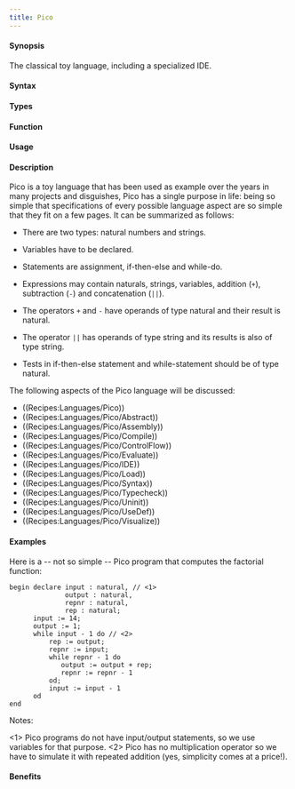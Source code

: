 ```yaml
---
title: Pico
---
```


#### Synopsis

The classical toy language, including a specialized IDE.

#### Syntax

#### Types

#### Function
       
#### Usage

#### Description

Pico is a toy language that has been used as example over the years in many projects and disguishes,
Pico has a single purpose in life: being so simple that specifications of every possible language aspect are so simple that they fit on a few pages. It can be summarized as follows:

*  There are two types: natural numbers and strings.

*  Variables have to be declared.

*  Statements are assignment, if-then-else and while-do.

*  Expressions may contain naturals, strings, variables, addition (`+`), subtraction (`-`) and concatenation (`||`).

*  The operators `+` and `-` have operands of type natural and their result is natural.

*  The operator `||` has operands of type string and its results is also of type string.

*  Tests in if-then-else statement and while-statement should be of type natural.


The following aspects of the Pico language will be discussed:

* ((Recipes:Languages/Pico))
* ((Recipes:Languages/Pico/Abstract))
* ((Recipes:Languages/Pico/Assembly))
* ((Recipes:Languages/Pico/Compile))
* ((Recipes:Languages/Pico/ControlFlow))
* ((Recipes:Languages/Pico/Evaluate))
* ((Recipes:Languages/Pico/IDE))
* ((Recipes:Languages/Pico/Load))
* ((Recipes:Languages/Pico/Syntax))
* ((Recipes:Languages/Pico/Typecheck))
* ((Recipes:Languages/Pico/Uninit))
* ((Recipes:Languages/Pico/UseDef))
* ((Recipes:Languages/Pico/Visualize))

#### Examples

Here is a -- not so simple -- Pico program that computes the factorial function:


```rascal
begin declare input : natural, // <1>
              output : natural,           
              repnr : natural,
              rep : natural;
      input := 14;
      output := 1;
      while input - 1 do // <2>
          rep := output;
          repnr := input;
          while repnr - 1 do
             output := output + rep;
             repnr := repnr - 1
          od;
          input := input - 1
      od
end
```

Notes:
	
<1> Pico programs do not have input/output statements, so we use variables for that purpose.
<2> Pico has no multiplication operator so we have to simulate it with repeated addition (yes, simplicity comes at a price!).



#### Benefits


